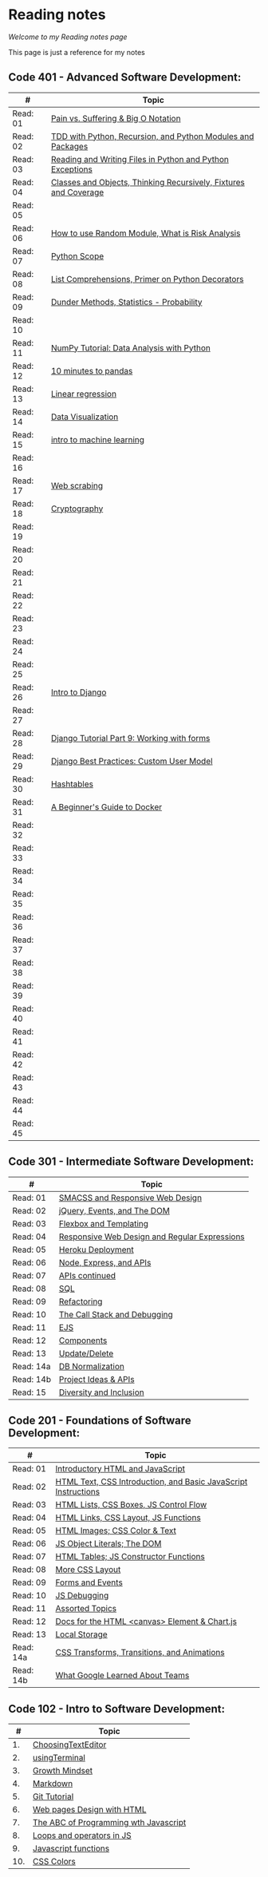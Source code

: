 # Reading notes

*Welcome to my Reading notes page* 

This page is just a reference for my notes

## Code 401 - Advanced Software Development:

\# | Topic      
-- | -----
Read: 01 | [Pain vs. Suffering & Big O Notation](./code-401/class-01)
Read: 02 | [TDD with Python, Recursion, and Python Modules and Packages](./code-401/class-02)
Read: 03 | [Reading and Writing Files in Python and Python Exceptions](./code-401/class-03)
Read: 04 | [Classes and Objects, Thinking Recursively, Fixtures and Coverage](./code-401/class-04)
Read: 05 | [](./code-401/class-05)
Read: 06 | [How to use Random Module, What is Risk Analysis](./code-401/class-06)
Read: 07 | [Python Scope](./code-401/class-07)
Read: 08 | [List Comprehensions, Primer on Python Decorators](./code-401/class-08)
Read: 09 | [Dunder Methods, Statistics - Probability](./code-401/class-09)
Read: 10 | [](./code-401/class-10)
Read: 11 | [NumPy Tutorial: Data Analysis with Python](./code-401/class-11)
Read: 12 | [10 minutes to pandas](./code-401/class-12)
Read: 13 | [Linear regression](./code-401/class-13)
Read: 14 | [Data Visualization](./code-401/class-14)
Read: 15 | [intro to machine learning](./code-401/class-15)
Read: 16 | [](./code-401/class-16)
Read: 17 | [Web scrabing](./code-401/class-17)
Read: 18 | [Cryptography](./code-401/class-18)
Read: 19 | [](./code-401/class-19)
Read: 20 | [](./code-401/class-20)
Read: 21 | [](./code-401/class-21)
Read: 22 | [](./code-401/class-22)
Read: 23 | [](./code-401/class-23)
Read: 24 | [](./code-401/class-24)
Read: 25 | [](./code-401/class-25)
Read: 26 | [Intro to Django](./code-401/class-26)
Read: 27 | [](./code-401/class-27)
Read: 28 | [Django Tutorial Part 9: Working with forms](./code-401/class-28)
Read: 29 | [Django Best Practices: Custom User Model](./code-401/class-29)
Read: 30 | [Hashtables](./code-401/class-30)
Read: 31 | [A Beginner's Guide to Docker](./code-401/class-31)
Read: 32 | [](./code-401/class-32)
Read: 33 | [](./code-401/class-33)
Read: 34 | [](./code-401/class-34)
Read: 35 | [](./code-401/class-35)
Read: 36 | [](./code-401/class-36)
Read: 37 | [](./code-401/class-37)
Read: 38 | [](./code-401/class-38)
Read: 39 | [](./code-401/class-39)
Read: 40 | [](./code-401/class-40)
Read: 41 | [](./code-401/class-41)
Read: 42 | [](./code-401/class-42)
Read: 43 | [](./code-401/class-43)
Read: 44 | [](./code-401/class-44)
Read: 45 | [](./code-401/class-45)


## Code 301 - Intermediate Software Development:

\# | Topic  
-- | -----
Read: 01 | [SMACSS and Responsive Web Design](./code-301/class-01.md)
Read: 02 | [jQuery, Events, and The DOM](./code-301/class-02.md)
Read: 03 | [Flexbox and Templating](./code-301/class-03.md)
Read: 04 | [Responsive Web Design and Regular Expressions](./code-301/class-04.md)
Read: 05 | [Heroku Deployment](./code-301/class-05.md)
Read: 06 | [Node, Express, and APIs](./code-301/class-06.md)
Read: 07 | [APIs continued](./code-301/class-07.md)
Read: 08 | [SQL](./code-301/class-08.md)
Read: 09 | [Refactoring](./code-301/class-09.md)
Read: 10 | [The Call Stack and Debugging](./code-301/class-10.md)
Read: 11 | [EJS](./code-301/class-11.md)
Read: 12 | [Components](./code-301/class-12.md)
Read: 13 | [Update/Delete](./code-301/class-13.md)
Read: 14a | [DB Normalization](./code-301/class-14a.md)
Read: 14b | [Project Ideas & APIs](./code-301/class-14b.md)
Read: 15 | [Diversity and Inclusion](./code-301/class-15.md)


## Code 201 - Foundations of Software Development:

\# | Topic
-- | -----
Read: 01 | [Introductory HTML and JavaScript](./code-102-and-201/class-01.md)
Read: 02 | [HTML Text, CSS Introduction, and Basic JavaScript Instructions](./code-102-and-201/class-02.md)
Read: 03 | [HTML Lists, CSS Boxes, JS Control Flow](./code-102-and-201/class-03.md)
Read: 04 | [HTML Links, CSS Layout, JS Functions](./code-102-and-201/class-04.md)
Read: 05 | [HTML Images; CSS Color & Text](./code-102-and-201/class-05.md)
Read: 06 | [JS Object Literals; The DOM](./code-102-and-201/class-06.md)
Read: 07 | [HTML Tables; JS Constructor Functions](./code-102-and-201/class-07.md)
Read: 08 | [More CSS Layout](./code-102-and-201/class-08.md)
Read: 09 | [Forms and Events](./code-102-and-201/class-09.md)
Read: 10 | [JS Debugging](./code-102-and-201/class-10.md)
Read: 11 | [Assorted Topics](./code-102-and-201/class-11.md)
Read: 12 | [Docs for the HTML \<canvas\> Element & Chart.js](./code-102-and-201/class-12.md)
Read: 13 | [Local Storage](./code-102-and-201/class-13.md)
Read: 14a | [CSS Transforms, Transitions, and Animations](./code-102-and-201/class-14a.md)
Read: 14b | [What Google Learned About Teams](./code-102-and-201/class-14b.md)

## Code 102 - Intro to Software Development:

\# | Topic
-- | -----
1. | [ChoosingTextEditor](./code-102-and-201/Choosingatexteditor.md)
2. | [usingTerminal](./code-102-and-201/usingaterminal.md)
3. | [Growth Mindset](./code-102-and-201/GrowthMindset.md)
4. | [Markdown](./code-102-and-201/markdown.md)
5. | [Git Tutorial](./code-102-and-201/GitTutorial.md)
6. | [Web pages Design with HTML](./code-102-and-201/HTMLandDesignprocess.md)
7. | [The ABC of Programming wth Javascript](./code-102-and-201/JavascriptChp1.md)
8. | [Loops and operators in JS](./code-102-and-201/jsloops.md)
9. | [Javascript functions](./code-102-and-201/jsfunctions.md)
10. | [CSS Colors](./code-102-and-201/csscolors.md)


